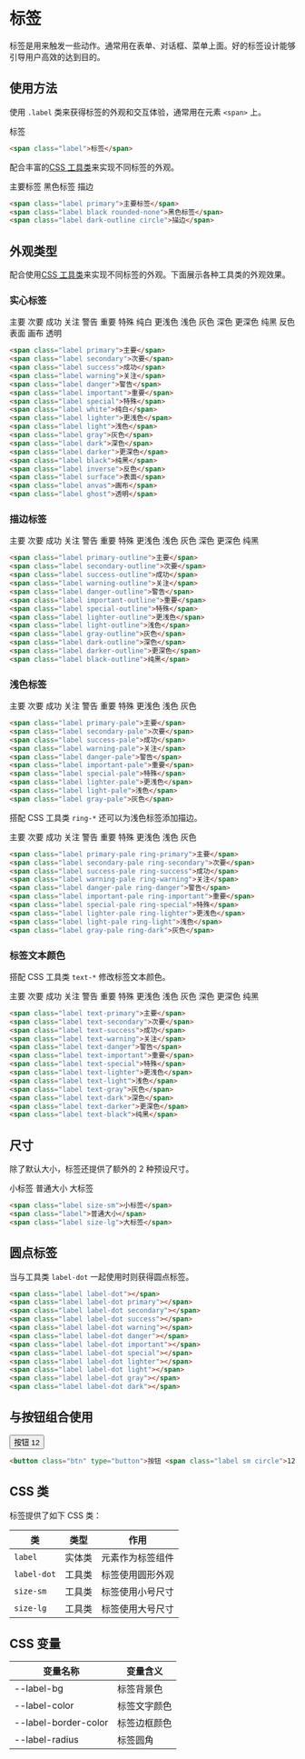 # 标签

标签是用来触发一些动作。通常用在表单、对话框、菜单上面。好的标签设计能够引导用户高效的达到目的。

## 使用方法

使用 `.label` 类来获得标签的外观和交互体验，通常用在元素 `<span>` 上。

<Example class="flex gap-4">
  <span class="label">标签</span>
</Example>

```html
<span class="label">标签</span>
```

配合丰富的[CSS 工具类](/utilities/)来实现不同标签的外观。

<Example class="flex gap-4 flex-wrap" background="light-circle">
  <span class="label primary">主要标签</span>
  <span class="label black rounded-none">黑色标签</span>
  <span class="label dark-outline circle">描边</span>
</Example>

```html
<span class="label primary">主要标签</span>
<span class="label black rounded-none">黑色标签</span>
<span class="label dark-outline circle">描边</span>
```

## 外观类型

配合使用[CSS 工具类](/utilities/)来实现不同标签的外观。下面展示各种工具类的外观效果。

### 实心标签

<Example class="flex gap-4 flex-wrap" background="light-circle">
  <span class="label primary">主要</span>
  <span class="label secondary">次要</span>
  <span class="label success">成功</span>
  <span class="label warning">关注</span>
  <span class="label danger">警告</span>
  <span class="label important">重要</span>
  <span class="label special">特殊</span>
  <span class="label white">纯白</span>
  <span class="label lighter">更浅色</span>
  <span class="label light">浅色</span>
  <span class="label gray">灰色</span>
  <span class="label dark">深色</span>
  <span class="label darker">更深色</span>
  <span class="label black">纯黑</span>
  <span class="label inverse">反色</span>
  <span class="label surface">表面</span>
  <span class="label canvas">画布</span>
  <span class="label ghost">透明</span>
</Example>

```html
<span class="label primary">主要</span>
<span class="label secondary">次要</span>
<span class="label success">成功</span>
<span class="label warning">关注</span>
<span class="label danger">警告</span>
<span class="label important">重要</span>
<span class="label special">特殊</span>
<span class="label white">纯白</span>
<span class="label lighter">更浅色</span>
<span class="label light">浅色</span>
<span class="label gray">灰色</span>
<span class="label dark">深色</span>
<span class="label darker">更深色</span>
<span class="label black">纯黑</span>
<span class="label inverse">反色</span>
<span class="label surface">表面</span>
<span class="label anvas">画布</span>
<span class="label ghost">透明</span>
```

### 描边标签

<Example class="flex gap-4 flex-wrap" background="light-circle">
  <span class="label primary-outline">主要</span>
  <span class="label secondary-outline">次要</span>
  <span class="label success-outline">成功</span>
  <span class="label warning-outline">关注</span>
  <span class="label danger-outline">警告</span>
  <span class="label important-outline">重要</span>
  <span class="label special-outline">特殊</span>
  <span class="label lighter-outline">更浅色</span>
  <span class="label light-outline">浅色</span>
  <span class="label gray-outline">灰色</span>
  <span class="label dark-outline">深色</span>
  <span class="label darker-outline">更深色</span>
  <span class="label black-outline">纯黑</span>
</Example>

```html
<span class="label primary-outline">主要</span>
<span class="label secondary-outline">次要</span>
<span class="label success-outline">成功</span>
<span class="label warning-outline">关注</span>
<span class="label danger-outline">警告</span>
<span class="label important-outline">重要</span>
<span class="label special-outline">特殊</span>
<span class="label lighter-outline">更浅色</span>
<span class="label light-outline">浅色</span>
<span class="label gray-outline">灰色</span>
<span class="label dark-outline">深色</span>
<span class="label darker-outline">更深色</span>
<span class="label black-outline">纯黑</span>
```

### 浅色标签

<Example class="flex gap-4 flex-wrap">
  <span class="label primary-pale">主要</span>
  <span class="label secondary-pale">次要</span>
  <span class="label success-pale">成功</span>
  <span class="label warning-pale">关注</span>
  <span class="label danger-pale">警告</span>
  <span class="label important-pale">重要</span>
  <span class="label special-pale">特殊</span>
  <span class="label lighter-pale">更浅色</span>
  <span class="label light-pale">浅色</span>
  <span class="label gray-pale">灰色</span>
</Example>

```html
<span class="label primary-pale">主要</span>
<span class="label secondary-pale">次要</span>
<span class="label success-pale">成功</span>
<span class="label warning-pale">关注</span>
<span class="label danger-pale">警告</span>
<span class="label important-pale">重要</span>
<span class="label special-pale">特殊</span>
<span class="label lighter-pale">更浅色</span>
<span class="label light-pale">浅色</span>
<span class="label gray-pale">灰色</span>
```

搭配 CSS 工具类 `ring-*` 还可以为浅色标签添加描边。

<Example class="flex gap-4 flex-wrap">
  <span class="label primary-pale ring-primary">主要</span>
  <span class="label secondary-pale ring-secondary">次要</span>
  <span class="label success-pale ring-success">成功</span>
  <span class="label warning-pale ring-warning">关注</span>
  <span class="label danger-pale ring-danger">警告</span>
  <span class="label important-pale ring-important">重要</span>
  <span class="label special-pale ring-special">特殊</span>
  <span class="label lighter-pale ring-lighter">更浅色</span>
  <span class="label light-pale ring-light">浅色</span>
  <span class="label gray-pale ring-dark">灰色</span>
</Example>

```html
<span class="label primary-pale ring-primary">主要</span>
<span class="label secondary-pale ring-secondary">次要</span>
<span class="label success-pale ring-success">成功</span>
<span class="label warning-pale ring-warning">关注</span>
<span class="label danger-pale ring-danger">警告</span>
<span class="label important-pale ring-important">重要</span>
<span class="label special-pale ring-special">特殊</span>
<span class="label lighter-pale ring-lighter">更浅色</span>
<span class="label light-pale ring-light">浅色</span>
<span class="label gray-pale ring-dark">灰色</span>
```

### 标签文本颜色

搭配 CSS 工具类 `text-*` 修改标签文本颜色。

<Example class="flex gap-4 flex-wrap" background="light-circle">
  <span class="label text-primary">主要</span>
  <span class="label text-secondary">次要</span>
  <span class="label text-success">成功</span>
  <span class="label text-warning">关注</span>
  <span class="label text-danger">警告</span>
  <span class="label text-important">重要</span>
  <span class="label text-special">特殊</span>
  <span class="label text-lighter">更浅色</span>
  <span class="label text-light">浅色</span>
  <span class="label text-gray">灰色</span>
  <span class="label text-dark">深色</span>
  <span class="label text-darker">更深色</span>
  <span class="label text-black">纯黑</span>
</Example>

```html
<span class="label text-primary">主要</span>
<span class="label text-secondary">次要</span>
<span class="label text-success">成功</span>
<span class="label text-warning">关注</span>
<span class="label text-danger">警告</span>
<span class="label text-important">重要</span>
<span class="label text-special">特殊</span>
<span class="label text-lighter">更浅色</span>
<span class="label text-light">浅色</span>
<span class="label text-gray">灰色</span>
<span class="label text-dark">深色</span>
<span class="label text-darker">更深色</span>
<span class="label text-black">纯黑</span>
```

## 尺寸

除了默认大小，标签还提供了额外的 2 种预设尺寸。

<Example class="flex gap-4 flex-wrap items-end">
  <span class="label size-sm">小标签</span>
  <span class="label">普通大小</span>
  <span class="label size-lg">大标签</span>
</Example>

```html
<span class="label size-sm">小标签</span>
<span class="label">普通大小</span>
<span class="label size-lg">大标签</span>
```
## 圆点标签

当与工具类 `label-dot` 一起使用时则获得圆点标签。

<Example class="flex gap-4 items-end">
  <span class="label label-dot"></span>
  <span class="label label-dot primary"></span>
  <span class="label label-dot secondary"></span>
  <span class="label label-dot success"></span>
  <span class="label label-dot warning"></span>
  <span class="label label-dot danger"></span>
  <span class="label label-dot important"></span>
  <span class="label label-dot special"></span>
  <span class="label label-dot lighter"></span>
  <span class="label label-dot light"></span>
  <span class="label label-dot gray"></span>
  <span class="label label-dot dark"></span>
</Example>

```html
<span class="label label-dot"></span>
<span class="label label-dot primary"></span>
<span class="label label-dot secondary"></span>
<span class="label label-dot success"></span>
<span class="label label-dot warning"></span>
<span class="label label-dot danger"></span>
<span class="label label-dot important"></span>
<span class="label label-dot special"></span>
<span class="label label-dot lighter"></span>
<span class="label label-dot light"></span>
<span class="label label-dot gray"></span>
<span class="label label-dot dark"></span>
```

## 与按钮组合使用
<Example class="flex gap-4 items-end">
  <button class="btn" type="button">按钮 <span class="label sm circle">12</span></button>
</Example>

```html
<button class="btn" type="button">按钮 <span class="label sm circle">12</span></button>
```
## CSS 类

标签提供了如下 CSS 类：

| 类        | 类型           | 作用  |
| ------------- |:-------------:| ----- |
| `label`      | 实体类 | 元素作为标签组件 |
| `label-dot`      | 工具类 | 标签使用圆形外观 |
| `size-sm`      | 工具类      |   标签使用小号尺寸 |
| `size-lg`      | 工具类      |   标签使用大号尺寸 |

## CSS 变量

| 变量名称 | 变量含义 |
|----------|----------|
| --label-bg           | 标签背景色 |
| --label-color        | 标签文字颜色 |
| --label-border-color | 标签边框颜色 |
| --label-radius       | 标签圆角     |
